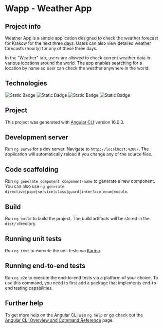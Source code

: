 # Wapp - Weather App

## Project info
Weather App is a simple application designed to check the weather forecast for Krakow for the next three days. Users can also view detailed weather forecasts (hourly) for any of these three days.

In the "Weather" tab, users are allowed to check current weather data in various locations around the world. The app enables searching for a location by name so user can check the weather anywhere in the world.

## Technologies
![Static Badge](https://img.shields.io/badge/angular-%230F0F11?style=for-the-badge&logo=angular&logoColor=white&color=%230F0F11)
![Static Badge](https://img.shields.io/badge/Typescript-%233178C6?style=for-the-badge&logo=typescript&logoColor=white&color=%233178C6)
![Static Badge](https://img.shields.io/badge/css-%231572B6?style=for-the-badge&logo=css3&logoColor=white&color=%231572B6)
![Static Badge](https://img.shields.io/badge/html5-%23E34F26?style=for-the-badge&logo=html5&logoColor=white&color=%23E34F26)

## Project

This project was generated with [Angular CLI](https://github.com/angular/angular-cli) version 16.0.3.

## Development server

Run `ng serve` for a dev server. Navigate to `http://localhost:4200/`. The application will automatically reload if you change any of the source files.

## Code scaffolding

Run `ng generate component component-name` to generate a new component. You can also use `ng generate directive|pipe|service|class|guard|interface|enum|module`.

## Build

Run `ng build` to build the project. The build artifacts will be stored in the `dist/` directory.

## Running unit tests

Run `ng test` to execute the unit tests via [Karma](https://karma-runner.github.io).

## Running end-to-end tests

Run `ng e2e` to execute the end-to-end tests via a platform of your choice. To use this command, you need to first add a package that implements end-to-end testing capabilities.

## Further help

To get more help on the Angular CLI use `ng help` or go check out the [Angular CLI Overview and Command Reference](https://angular.io/cli) page.
